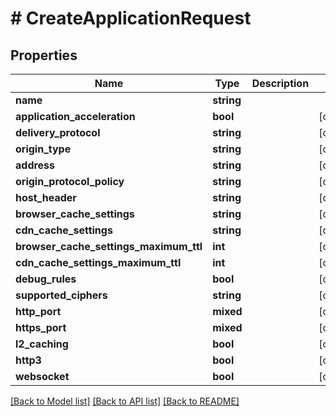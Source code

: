 # # CreateApplicationRequest

## Properties

Name | Type | Description | Notes
------------ | ------------- | ------------- | -------------
**name** | **string** |  |
**application_acceleration** | **bool** |  | [optional]
**delivery_protocol** | **string** |  | [optional]
**origin_type** | **string** |  | [optional]
**address** | **string** |  | [optional]
**origin_protocol_policy** | **string** |  | [optional]
**host_header** | **string** |  | [optional]
**browser_cache_settings** | **string** |  | [optional]
**cdn_cache_settings** | **string** |  | [optional]
**browser_cache_settings_maximum_ttl** | **int** |  | [optional]
**cdn_cache_settings_maximum_ttl** | **int** |  | [optional]
**debug_rules** | **bool** |  | [optional]
**supported_ciphers** | **string** |  | [optional]
**http_port** | **mixed** |  | [optional]
**https_port** | **mixed** |  | [optional]
**l2_caching** | **bool** |  | [optional]
**http3** | **bool** |  | [optional]
**websocket** | **bool** |  | [optional]

[[Back to Model list]](../../README.md#models) [[Back to API list]](../../README.md#endpoints) [[Back to README]](../../README.md)
